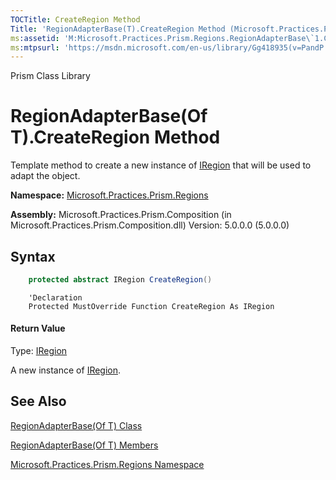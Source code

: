 ```yaml
---
TOCTitle: CreateRegion Method
Title: 'RegionAdapterBase(T).CreateRegion Method (Microsoft.Practices.Prism.Regions)'
ms:assetid: 'M:Microsoft.Practices.Prism.Regions.RegionAdapterBase\`1.CreateRegion'
ms:mtpsurl: 'https://msdn.microsoft.com/en-us/library/Gg418935(v=PandP.50)'
---
```


Prism Class Library

RegionAdapterBase(Of T).CreateRegion Method
=================================================================

Template method to create a new instance of [IRegion](https://msdn.microsoft.com/en-us/library/microsoft.practices.prism.regions.iregion(v=pandp.50)) that will be used to adapt the object.

**Namespace:** [Microsoft.Practices.Prism.Regions](https://msdn.microsoft.com/en-us/library/microsoft.practices.prism.regions(v=pandp.50))

**Assembly:** Microsoft.Practices.Prism.Composition (in Microsoft.Practices.Prism.Composition.dll) Version: 5.0.0.0 (5.0.0.0)

Syntax
------

```C#
    protected abstract IRegion CreateRegion()
```
```VB
    'Declaration
    Protected MustOverride Function CreateRegion As IRegion
```

#### Return Value

Type: [IRegion](https://msdn.microsoft.com/en-us/library/microsoft.practices.prism.regions.iregion(v=pandp.50))

A new instance of [IRegion](https://msdn.microsoft.com/en-us/library/microsoft.practices.prism.regions.iregion(v=pandp.50)).

See Also
--------


[RegionAdapterBase(Of T) Class](https://msdn.microsoft.com/en-us/library/gg431546(v=pandp.50))

[RegionAdapterBase(Of T) Members](https://msdn.microsoft.com/en-us/library/gg405501(v=pandp.50))

[Microsoft.Practices.Prism.Regions Namespace](https://msdn.microsoft.com/en-us/library/microsoft.practices.prism.regions(v=pandp.50))
